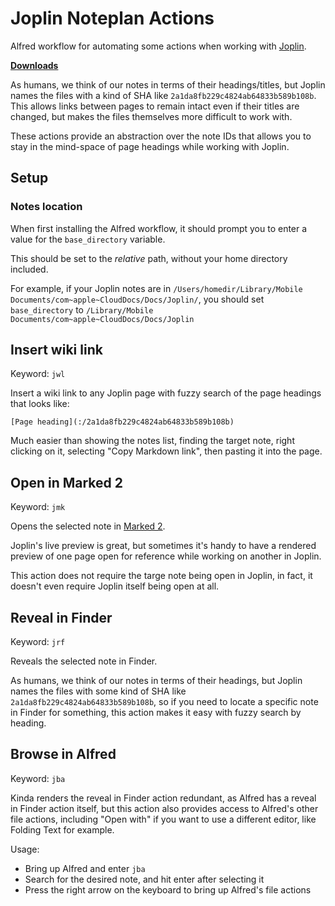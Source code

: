 # Joplin Noteplan Actions

Alfred workflow for automating some actions when working with [Joplin](https://joplinapp.org).

**[Downloads](https://github.com/beet/joplin_alfred_actions/releases)**

As humans, we think of our notes in terms of their headings/titles, but Joplin names the files with a kind of SHA like `2a1da8fb229c4824ab64833b589b108b`. This allows links between pages to remain intact even if their titles are changed, but makes the files themselves more difficult to work with.

These actions provide an abstraction over the note IDs that allows you to stay in the mind-space of page headings while working with Joplin.

## Setup

### Notes location

When first installing the Alfred workflow, it should prompt you to enter a value for the `base_directory` variable.

This should be set to the _relative_ path, without your home directory included.

For example, if your Joplin notes are in `/Users/homedir/Library/Mobile Documents/com~apple~CloudDocs/Docs/Joplin/`, you should set `base_directory` to `/Library/Mobile Documents/com~apple~CloudDocs/Docs/Joplin`

## Insert wiki link

Keyword: `jwl`

Insert a wiki link to any Joplin page with fuzzy search of the page headings that looks like:

```
[Page heading](:/2a1da8fb229c4824ab64833b589b108b)
```

Much easier than showing the notes list, finding the target note, right clicking on it, selecting "Copy Markdown link", then pasting it into the page.

## Open in Marked 2

Keyword: `jmk`

Opens the selected note in [Marked 2](https://marked2app.com).

Joplin's live preview is great, but sometimes it's handy to have a rendered preview of one page open for reference while working on another in Joplin.

This action does not require the targe note being open in Joplin, in fact, it doesn't even require Joplin itself being open at all.

## Reveal in Finder

Keyword: `jrf`

Reveals the selected note in Finder.

As humans, we think of our notes in terms of their headings, but Joplin names the files with some kind of SHA like `2a1da8fb229c4824ab64833b589b108b`, so if you need to locate a specific note in Finder for something, this action makes it easy with fuzzy search by heading.

## Browse in Alfred

Keyword: `jba`

Kinda renders the reveal in Finder action redundant, as Alfred has a reveal in Finder action itself, but this action also provides access to Alfred's other file actions, including "Open with" if you want to use a different editor, like Folding Text for example.

Usage:

* Bring up Alfred and enter `jba` 
* Search for the desired note, and hit enter after selecting it
* Press the right arrow on the keyboard to bring up Alfred's file actions
